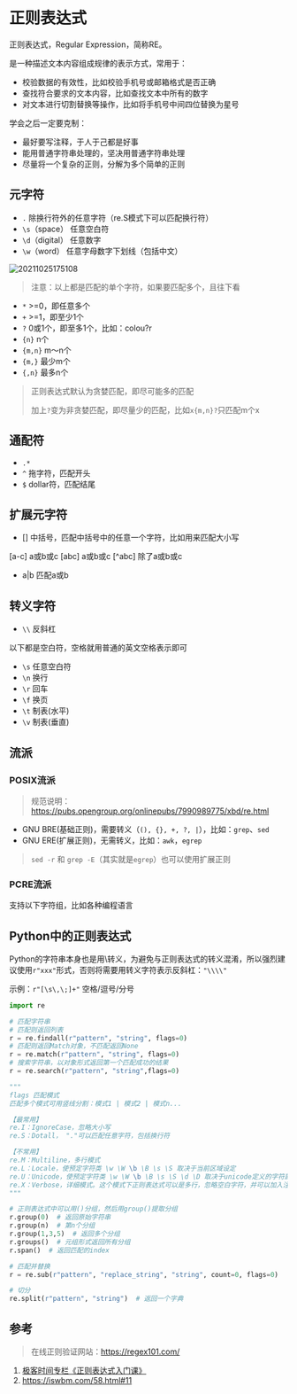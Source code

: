 # 正则表达式

正则表达式，Regular Expression，简称RE。

是一种描述文本内容组成规律的表示方式，常用于：

- 校验数据的有效性，比如校验手机号或邮箱格式是否正确
- 查找符合要求的文本内容，比如查找文本中所有的数字
- 对文本进行切割替换等操作，比如将手机号中间四位替换为星号

学会之后一定要克制：

- 最好要写注释，于人于己都是好事
- 能用普通字符串处理的，坚决用普通字符串处理
- 尽量将一个复杂的正则，分解为多个简单的正则

## 元字符

- `.` 除换行符外的任意字符（re.S模式下可以匹配换行符）
- `\s`（space） 任意空白符
- `\d`（digital） 任意数字
- `\w`（word） 任意字母数字下划线（包括中文）

![20211025175108](http://image.zuoright.com/20211025175108.png)

> 注意：以上都是匹配的单个字符，如果要匹配多个，且往下看

- `*` >=0，即任意多个
- `+` >=1，即至少1个
- `?` 0或1个，即至多1个，比如：colou?r
- `{n}` n个
- `{m,n}` m～n个
- `{m,}` 最少m个
- `{,n}` 最多n个

> 正则表达式默认为贪婪匹配，即尽可能多的匹配
>
> 加上`?`变为非贪婪匹配，即尽量少的匹配，比如`x{m,n}?`只匹配m个x

## 通配符

- `.*`
- `^` 拖字符，匹配开头
- `$` dollar符，匹配结尾

## 扩展元字符

- [] 中括号，匹配中括号中的任意一个字符，比如用来匹配大小写

[a-c] a或b或c
[abc] a或b或c
[^abc] 除了a或b或c

- a|b 匹配a或b

## 转义字符

- `\\` 反斜杠

以下都是空白符，空格就用普通的英文空格表示即可

- `\s` 任意空白符
- `\n` 换行
- `\r` 回车
- `\f` 换页
- `\t` 制表(水平)
- `\v` 制表(垂直)

## 流派

### POSIX流派

> 规范说明：<https://pubs.opengroup.org/onlinepubs/7990989775/xbd/re.html>

- GNU BRE(基础正则)，需要转义（`(), {}, +, ?, |`），比如：`grep`、`sed`
- GNU ERE(扩展正则)，无需转义，比如：`awk`，`egrep`

> `sed -r` 和 `grep -E`（其实就是`egrep`）也可以使用扩展正则

### PCRE流派

支持以下字符组，比如各种编程语言



## Python中的正则表达式

Python的字符串本身也是用\转义，为避免与正则表达式的转义混淆，所以强烈建议使用`r"xxx"`形式，否则将需要用转义字符表示反斜杠：`"\\\\"`

示例：`r"[\s\,\;]+"` 空格/逗号/分号

```python
import re

# 匹配字符串
# 匹配则返回列表
r = re.findall(r"pattern", "string", flags=0)
# 匹配则返回Match对象，不匹配返回None
r = re.match(r"pattern", "string", flags=0)
# 搜索字符串，以对象形式返回第一个匹配成功的结果
r = re.search(r"pattern", "string",flags=0)

"""
flags 匹配模式
匹配多个模式可用竖线分割：模式1 | 模式2 | 模式n...

【最常用】
re.I：IgnoreCase，忽略大小写
re.S：Dotall， "."可以匹配任意字符，包括换行符

【不常用】
re.M：Multiline，多行模式
re.L：Locale，使预定字符类 \w \W \b \B \s \S 取决于当前区域设定
re.U：Unicode，使预定字符类 \w \W \b \B \s \S \d \D 取决于unicode定义的字符属性
re.X：Verbose，详细模式。这个模式下正则表达式可以是多行，忽略空白字符，并可以加入注释
"""

# 正则表达式中可以用()分组，然后用group()提取分组
r.group(0)  # 返回原始字符串
r.group(n)  # 第n个分组
r.group(1,3,5)  # 返回多个分组
r.groups()  # 元组形式返回所有分组
r.span()  # 返回匹配的index

# 匹配并替换
r = re.sub(r"pattern", "replace_string", "string", count=0, flags=0)

# 切分
re.split(r"pattern", "string")  # 返回一个字典
```

## 参考

> 在线正则验证网站：<https://regex101.com/>

1. [极客时间专栏《正则表达式入门课》](https://time.geekbang.org/column/article/259437)
2. <https://iswbm.com/58.html#11>
